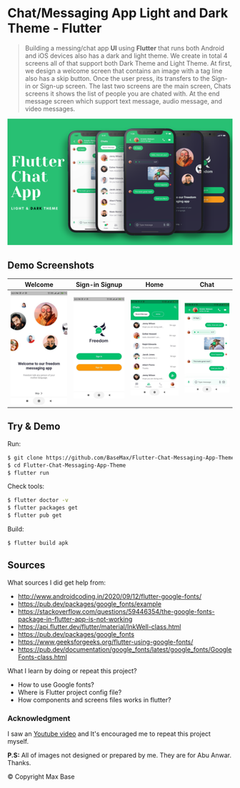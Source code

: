 # Chat/Messaging App Light and Dark Theme - Flutter

> Building a messing/chat app **UI** using **Flutter** that runs both Android and iOS devices also has a dark and light theme. We create in total 4 screens all of that support both Dark Theme and Light Theme. At first, we design a welcome screen that contains an image with a tag line also has a skip button. Once the user press, its transfers to the Sign-in or Sign-up screen. The last two screens are the main screen, Chats screens it shows the list of people you are chated with. At the end message screen which support text message, audio message, and video messages.

![Chat/Messaging App Light and Dark Theme](demo.png)

## Demo Screenshots

| Welcome | Sign-in Signup | Home | Chat |
| :---: | :---: | :---: | :---: |
| ![Messaging App Flutter](demo-1.jpg) | ![Messaging App Flutter](demo-2.jpg) | ![Messaging App Flutter](demo-3.jpg) | ![Messaging App Flutter](demo-4.jpg) |

## Try & Demo

Run:

```bash
$ git clone https://github.com/BaseMax/Flutter-Chat-Messaging-App-Theme
$ cd Flutter-Chat-Messaging-App-Theme
$ flutter run
```

Check tools:

```bash
$ flutter doctor -v
$ flutter packages get
$ flutter pub get
```

Build:

```bash
$ flutter build apk
```

## Sources

What sources I did get help from:

- http://www.androidcoding.in/2020/09/12/flutter-google-fonts/
- https://pub.dev/packages/google_fonts/example
- https://stackoverflow.com/questions/59446354/the-google-fonts-package-in-flutter-app-is-not-working
- https://api.flutter.dev/flutter/material/InkWell-class.html
- https://pub.dev/packages/google_fonts
- https://www.geeksforgeeks.org/flutter-using-google-fonts/
- https://pub.dev/documentation/google_fonts/latest/google_fonts/GoogleFonts-class.html


What I learn by doing or repeat this project?

- How to use Google fonts?
- Where is Flutter project config file?
- How components and screens files works in flutter?

### Acknowledgment

I saw an [Youtube video](https://www.youtube.com/watch?v=uiJF-ShOLyo) and It's encouraged me to repeat this project myself.

**P.S:** All of images not designed or prepared by me. They are for Abu Anwar. Thanks.

© Copyright Max Base
